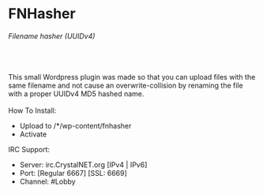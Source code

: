# FNHasher
###### Filename hasher (UUIDv4)
<br /><br />
This small Wordpress plugin was made so that you can upload files with the same filename and not cause an overwrite-collision by renaming the file with a proper UUIDv4 MD5 hashed name.
<br /><br />
How To Install:<br />
- Upload to /*/wp-content/fnhasher
- Activate

IRC Support:<br />
- Server: irc.CrystalNET.org [IPv4 | IPv6]
- Port: [Regular 6667] [SSL: 6669]
- Channel: #Lobby